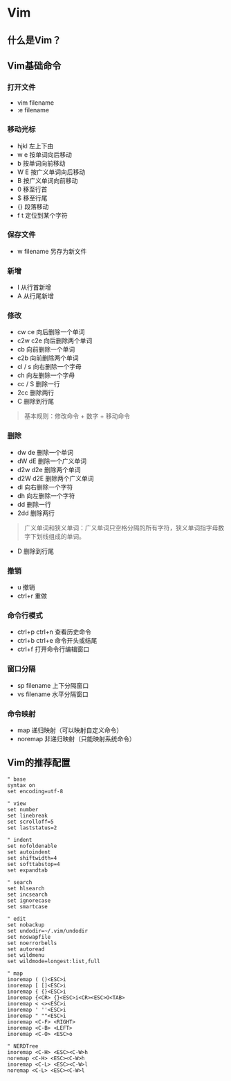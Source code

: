 # Vim

## 什么是Vim？

## Vim基础命令

### 打开文件

- vim filename
- :e filename


### 移动光标

- hjkl 左上下由
- w e 按单词向后移动
- b 按单词向前移动
- W E 按广义单词向后移动
- B 按广义单词向前移动
- 0 移至行首
- $ 移至行尾
- {} 段落移动
- f t 定位到某个字符

### 保存文件

- w filename 另存为新文件

### 新增

- I 从行首新增
- A 从行尾新增

### 修改

- cw ce 向后删除一个单词
- c2w c2e 向后删除两个单词
- cb 向前删除一个单词
- c2b 向前删除两个单词
- cl / s 向右删除一个字母
- ch 向左删除一个字母
- cc / S 删除一行
- 2cc 删除两行
- C 删除到行尾

> 基本规则：修改命令 + 数字 + 移动命令

### 删除

- dw de 删除一个单词
- dW dE 删除一个广义单词
- d2w d2e 删除两个单词
- d2W d2E 删除两个广义单词
- dl 向右删除一个字符
- dh 向左删除一个字符
- dd 删除一行
- 2dd 删除两行

> 广义单词和狭义单词：广义单词只空格分隔的所有字符，狭义单词指字母数字下划线组成的单词。

- D 删除到行尾

### 撤销

- u 撤销
- ctrl+r 重做

### 命令行模式

- ctrl+p ctrl+n 查看历史命令
- ctrl+b ctrl+e 命令开头或结尾
- ctrl+f 打开命令行编辑窗口

### 窗口分隔

- sp filename 上下分隔窗口
- vs filename 水平分隔窗口

### 命令映射

- map 递归映射（可以映射自定义命令）
- noremap 非递归映射（只能映射系统命令）



## Vim的推荐配置

```
" base 
syntax on
set encoding=utf-8

" view 
set number
set linebreak
set scrolloff=5
set laststatus=2

" indent 
set nofoldenable
set autoindent
set shiftwidth=4 
set softtabstop=4 
set expandtab

" search 
set hlsearch
set incsearch
set ignorecase
set smartcase

" edit 
set nobackup
set undodir=~/.vim/undodir
set noswapfile
set noerrorbells
set autoread
set wildmenu
set wildmode=longest:list,full

" map
inoremap ( ()<ESC>i
inoremap [ []<ESC>i
inoremap { {}<ESC>i
inoremap {<CR> {}<ESC>i<CR><ESC>O<TAB>
inoremap < <><ESC>i
inoremap ' ''<ESC>i
inoremap " ""<ESC>i
inoremap <C-F> <RIGHT>
inoremap <C-B> <LEFT>
inoremap <C-O> <ESC>o

" NERDTree 
inoremap <C-H> <ESC><C-W>h
noremap <C-H> <ESC><C-W>h
inoremap <C-L> <ESC><C-W>l
noremap <C-L> <ESC><C-W>l
```

